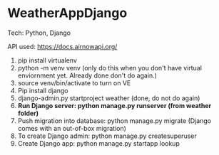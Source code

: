 # WeatherAppDjango
Tech: Python, Django

API used: https://docs.airnowapi.org/

1. pip install virtualenv
2. python -m venv venv (only do this when you don't have virtual enviornment yet. Already done don't do again.)
3. source venv/bin/activate to turn on VE
4. Pip install django
5. django-admin.py startproject weather (done, do not do again)
6. **Run Django server: python manage.py runserver (from weather folder)**
7. Push migration into database: python manage.py migrate (Django comes with an out-of-box migration)
8. To create Django admin: python manage.py createsuperuser
9. Create Django app: python manage.py startapp lookup
